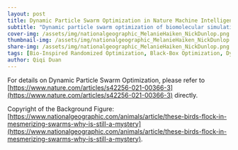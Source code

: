 ```yaml
---
layout: post
title: Dynamic Particle Swarm Optimization in Nature Machine Intelligence
subtitle: "Dynamic particle swarm optimization of biomolecular simulation parameters with flexible objective functions"
cover-img: /assets/img/nationalgeographic_MelanieHaiken_NickDunlop.png
thumbnail-img: /assets/img/nationalgeographic_MelanieHaiken_NickDunlop.png
share-img: /assets/img/nationalgeographic_MelanieHaiken_NickDunlop.png
tags: [Bio-Inspired Randomized Optimization, Black-Box Optimization, Dynamic Optimization, Global Optimization, PSO, Swarm Intelligence]
author: Qiqi Duan
---
```


For details on Dynamic Particle Swarm Optimization, please refer to [https://www.nature.com/articles/s42256-021-00366-3](https://www.nature.com/articles/s42256-021-00366-3) directly.



Copyright of the Background Figure: [https://www.nationalgeographic.com/animals/article/these-birds-flock-in-mesmerizing-swarms-why-is-still-a-mystery](https://www.nationalgeographic.com/animals/article/these-birds-flock-in-mesmerizing-swarms-why-is-still-a-mystery).
